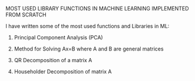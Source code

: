 MOST USED LIBRARY FUNCTIONS IN MACHINE LEARNING IMPLEMENTED FROM SCRATCH

I have written some of the most used functions and Libraries in ML:

1) Principal Component Analysis (PCA)

2) Method for Solving Ax=B where A and B are general matrices

3) QR Decomposition of a matrix A

4) Householder Decomposition of matrix A
